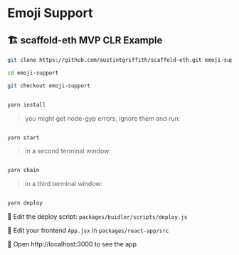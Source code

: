 


# Emoji Support
## 🏗 scaffold-eth MVP CLR Example


```bash
git clone https://github.com/austintgriffith/scaffold-eth.git emoji-support

cd emoji-support

git checkout emoji-support
```

```bash

yarn install

```

> you might get node-gyp errors, ignore them and run:

```bash

yarn start

```

> in a second terminal window:

```bash

yarn chain

```

> in a third terminal window:

```bash

yarn deploy

```

🔏 Edit the deploy script: `packages/buidler/scripts/deploy.js`

📝 Edit your frontend `App.jsx` in `packages/react-app/src`

📱 Open http://localhost:3000 to see the app
